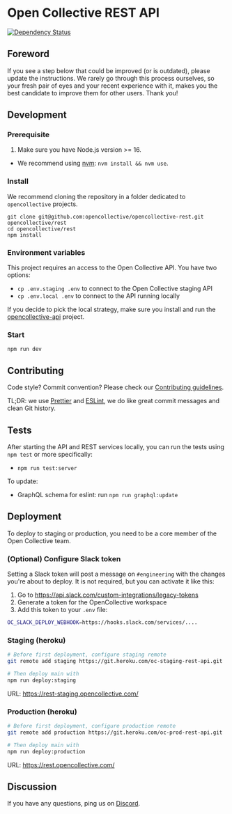 # Open Collective REST API

[![Dependency Status](https://david-dm.org/opencollective/opencollective-rest/status.svg)](https://david-dm.org/opencollective/opencollective-rest)

## Foreword

If you see a step below that could be improved (or is outdated), please update the instructions. We rarely go through this process ourselves, so your fresh pair of eyes and your recent experience with it, makes you the best candidate to improve them for other users. Thank you!

## Development

### Prerequisite

1. Make sure you have Node.js version >= 16.

- We recommend using [nvm](https://github.com/creationix/nvm): `nvm install && nvm use`.

### Install

We recommend cloning the repository in a folder dedicated to `opencollective` projects.

```
git clone git@github.com:opencollective/opencollective-rest.git opencollective/rest
cd opencollective/rest
npm install
```

### Environment variables

This project requires an access to the Open Collective API. You have two options:

- `cp .env.staging .env` to connect to the Open Collective staging API
- `cp .env.local .env` to connect to the API running locally

If you decide to pick the local strategy, make sure you install and run the [opencollective-api](https://github.com/opencollective/opencollective-api) project.

### Start

```
npm run dev
```

## Contributing

Code style? Commit convention? Please check our [Contributing guidelines](CONTRIBUTING.md).

TL;DR: we use [Prettier](https://prettier.io/) and [ESLint](https://eslint.org/), we do like great commit messages and clean Git history.

## Tests

After starting the API and REST services locally, you can run the tests using `npm test` or more specifically:

- `npm run test:server`

To update:

- GraphQL schema for eslint: run `npm run graphql:update`

## Deployment

To deploy to staging or production, you need to be a core member of the Open Collective team.

### (Optional) Configure Slack token

Setting a Slack token will post a message on `#engineering` with the changes you're
about to deploy. It is not required, but you can activate it like this:

1. Go to https://api.slack.com/custom-integrations/legacy-tokens
2. Generate a token for the OpenCollective workspace
3. Add this token to your `.env` file:

```bash
OC_SLACK_DEPLOY_WEBHOOK=https://hooks.slack.com/services/....
```

### Staging (heroku)

```bash
# Before first deployment, configure staging remote
git remote add staging https://git.heroku.com/oc-staging-rest-api.git

# Then deploy main with
npm run deploy:staging
```

URL: https://rest-staging.opencollective.com/

### Production (heroku)

```bash
# Before first deployment, configure production remote
git remote add production https://git.heroku.com/oc-prod-rest-api.git

# Then deploy main with
npm run deploy:production
```

URL: https://rest.opencollective.com/

## Discussion

If you have any questions, ping us on [Discord](https://discord.opencollective.com).
